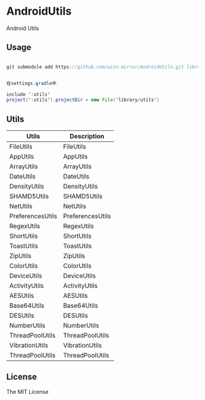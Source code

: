 # AndroidUtils

Android Utils

## Usage

```java

git submodule add https://github.com/wisn-mirror/AndroidUtils.git library/utils


在settings.gradle中

include ':utils'
project(':utils').projectDir = new File('library/utils')
```

## Utils

Utils  | Description |
----------|-------------|
FileUtils | FileUtils |
AppUtils | AppUtils |
ArrayUtils | ArrayUtils |
DateUtils | DateUtils |
DensityUtils | DensityUtils |
SHAMD5Utils | SHAMD5Utils |
NetUtils | NetUtils |
PreferencesUtils | PreferencesUtils |
RegexUtils | RegexUtils |
ShortUtils | ShortUtils |
ToastUtils | ToastUtils |
ZipUtils | ZipUtils |
ColorUtils | ColorUtils |
DeviceUtils | DeviceUtils |
ActivityUtils | ActivityUtils |
AESUtils | AESUtils |
Base64Utils | Base64Utils |
DESUtils | DESUtils |
NumberUtils | NumberUtils |
ThreadPoolUtils | ThreadPoolUtils |
VibrationUtils | VibrationUtils |
ThreadPoolUtils | ThreadPoolUtils |


## License

The MIT License
